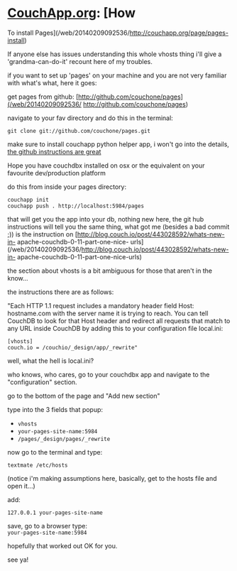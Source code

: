 # **[CouchApp.org](/web/20140209092536/http://couchapp.org/page/index):** [How
To install Pages](/web/20140209092536/http://couchapp.org/page/pages-install)

If anyone else has issues understanding this whole vhosts thing i'll give a
'grandma-can-do-it' recount here of my troubles.

if you want to set up 'pages' on your machine and you are not very familiar
with what's what, here it goes:

get pages from github: [http://github.com/couchone/pages](/web/20140209092536/
http://github.com/couchone/pages)

navigate to your fav directory and do this in the terminal:

    
    
    git clone git://github.com/couchone/pages.git
    

make sure to install couchapp python helper app, i won't go into the details,
[the github instructions are
great](/web/20140209092536/http://wiki.github.com/couchapp/couchapp/manual-2)

Hope you have couchdbx installed on osx or the equivalent on your favourite
dev/production platform

do this from inside your pages directory:

    
    
    couchapp init  
    couchapp push . http://localhost:5984/pages
    

that will get you the app into your db, nothing new here, the git hub
instructions will tell you the same thing, what got me (besides a bad commit
;)) is the instruction on [http://blog.couch.io/post/443028592/whats-new-in-
apache-couchdb-0-11-part-one-nice-
urls](/web/20140209092536/http://blog.couch.io/post/443028592/whats-new-in-
apache-couchdb-0-11-part-one-nice-urls)

the section about vhosts is a bit ambiguous for those that aren't in the
know...

the instructions there are as follows:

"Each HTTP 1.1 request includes a mandatory header field Host: hostname.com
with the server name it is trying to reach. You can tell CouchDB to look for
that Host header and redirect all requests that match to any URL inside
CouchDB by adding this to your configuration file local.ini:

    
    
    [vhosts]  
    couch.io = /couchio/_design/app/_rewrite"
    

well, what the hell is local.ini?

who knows, who cares, go to your couchdbx app and navigate to the
"configuration" section.

go to the bottom of the page and "Add new section"

type into the 3 fields that popup:

  * `vhosts`
  * `your-pages-site-name:5984`
  * `/pages/_design/pages/_rewrite`

now go to the terminal and type:

    
    
    textmate /etc/hosts 
    

(notice i'm making assumptions here, basically, get to the hosts file and open
it...)

add:

    
    
    127.0.0.1 your-pages-site-name
    

save, go to a browser type:  
`your-pages-site-name:5984`

hopefully that worked out OK for you.

see ya!

